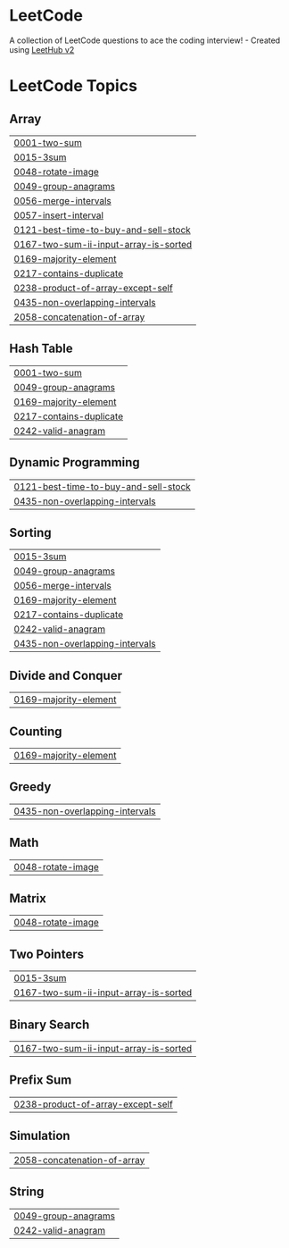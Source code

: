 # LeetCode
A collection of LeetCode questions to ace the coding interview! - Created using [LeetHub v2](https://github.com/arunbhardwaj/LeetHub-2.0)

<!---LeetCode Topics Start-->
# LeetCode Topics
## Array
|  |
| ------- |
| [0001-two-sum](https://github.com/f2xiao/LeetCode/tree/master/0001-two-sum) |
| [0015-3sum](https://github.com/f2xiao/LeetCode/tree/master/0015-3sum) |
| [0048-rotate-image](https://github.com/f2xiao/LeetCode/tree/master/0048-rotate-image) |
| [0049-group-anagrams](https://github.com/f2xiao/LeetCode/tree/master/0049-group-anagrams) |
| [0056-merge-intervals](https://github.com/f2xiao/LeetCode/tree/master/0056-merge-intervals) |
| [0057-insert-interval](https://github.com/f2xiao/LeetCode/tree/master/0057-insert-interval) |
| [0121-best-time-to-buy-and-sell-stock](https://github.com/f2xiao/LeetCode/tree/master/0121-best-time-to-buy-and-sell-stock) |
| [0167-two-sum-ii-input-array-is-sorted](https://github.com/f2xiao/LeetCode/tree/master/0167-two-sum-ii-input-array-is-sorted) |
| [0169-majority-element](https://github.com/f2xiao/LeetCode/tree/master/0169-majority-element) |
| [0217-contains-duplicate](https://github.com/f2xiao/LeetCode/tree/master/0217-contains-duplicate) |
| [0238-product-of-array-except-self](https://github.com/f2xiao/LeetCode/tree/master/0238-product-of-array-except-self) |
| [0435-non-overlapping-intervals](https://github.com/f2xiao/LeetCode/tree/master/0435-non-overlapping-intervals) |
| [2058-concatenation-of-array](https://github.com/f2xiao/LeetCode/tree/master/2058-concatenation-of-array) |
## Hash Table
|  |
| ------- |
| [0001-two-sum](https://github.com/f2xiao/LeetCode/tree/master/0001-two-sum) |
| [0049-group-anagrams](https://github.com/f2xiao/LeetCode/tree/master/0049-group-anagrams) |
| [0169-majority-element](https://github.com/f2xiao/LeetCode/tree/master/0169-majority-element) |
| [0217-contains-duplicate](https://github.com/f2xiao/LeetCode/tree/master/0217-contains-duplicate) |
| [0242-valid-anagram](https://github.com/f2xiao/LeetCode/tree/master/0242-valid-anagram) |
## Dynamic Programming
|  |
| ------- |
| [0121-best-time-to-buy-and-sell-stock](https://github.com/f2xiao/LeetCode/tree/master/0121-best-time-to-buy-and-sell-stock) |
| [0435-non-overlapping-intervals](https://github.com/f2xiao/LeetCode/tree/master/0435-non-overlapping-intervals) |
## Sorting
|  |
| ------- |
| [0015-3sum](https://github.com/f2xiao/LeetCode/tree/master/0015-3sum) |
| [0049-group-anagrams](https://github.com/f2xiao/LeetCode/tree/master/0049-group-anagrams) |
| [0056-merge-intervals](https://github.com/f2xiao/LeetCode/tree/master/0056-merge-intervals) |
| [0169-majority-element](https://github.com/f2xiao/LeetCode/tree/master/0169-majority-element) |
| [0217-contains-duplicate](https://github.com/f2xiao/LeetCode/tree/master/0217-contains-duplicate) |
| [0242-valid-anagram](https://github.com/f2xiao/LeetCode/tree/master/0242-valid-anagram) |
| [0435-non-overlapping-intervals](https://github.com/f2xiao/LeetCode/tree/master/0435-non-overlapping-intervals) |
## Divide and Conquer
|  |
| ------- |
| [0169-majority-element](https://github.com/f2xiao/LeetCode/tree/master/0169-majority-element) |
## Counting
|  |
| ------- |
| [0169-majority-element](https://github.com/f2xiao/LeetCode/tree/master/0169-majority-element) |
## Greedy
|  |
| ------- |
| [0435-non-overlapping-intervals](https://github.com/f2xiao/LeetCode/tree/master/0435-non-overlapping-intervals) |
## Math
|  |
| ------- |
| [0048-rotate-image](https://github.com/f2xiao/LeetCode/tree/master/0048-rotate-image) |
## Matrix
|  |
| ------- |
| [0048-rotate-image](https://github.com/f2xiao/LeetCode/tree/master/0048-rotate-image) |
## Two Pointers
|  |
| ------- |
| [0015-3sum](https://github.com/f2xiao/LeetCode/tree/master/0015-3sum) |
| [0167-two-sum-ii-input-array-is-sorted](https://github.com/f2xiao/LeetCode/tree/master/0167-two-sum-ii-input-array-is-sorted) |
## Binary Search
|  |
| ------- |
| [0167-two-sum-ii-input-array-is-sorted](https://github.com/f2xiao/LeetCode/tree/master/0167-two-sum-ii-input-array-is-sorted) |
## Prefix Sum
|  |
| ------- |
| [0238-product-of-array-except-self](https://github.com/f2xiao/LeetCode/tree/master/0238-product-of-array-except-self) |
## Simulation
|  |
| ------- |
| [2058-concatenation-of-array](https://github.com/f2xiao/LeetCode/tree/master/2058-concatenation-of-array) |
## String
|  |
| ------- |
| [0049-group-anagrams](https://github.com/f2xiao/LeetCode/tree/master/0049-group-anagrams) |
| [0242-valid-anagram](https://github.com/f2xiao/LeetCode/tree/master/0242-valid-anagram) |
<!---LeetCode Topics End-->